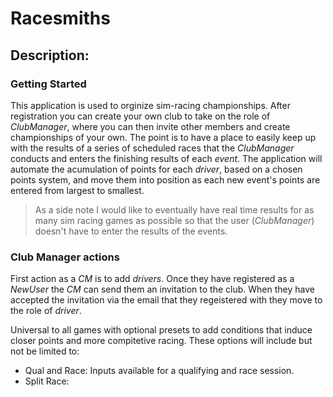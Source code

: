 # Racesmiths
## Description:
### Getting Started
 This application is used to orginize sim-racing championships.  After registration you can create your own club to take on the role of *ClubManager*, where you can then invite other members and create championships of your own. The point is to have a place to easily keep up with the results of a series of scheduled races that the *ClubManager* conducts and enters the finishing results of each *event*.  The application will automate the acumulation of points for each *driver*, based on a chosen points system, and move them into position as each new event's points are entered from largest to smallest.  
 
 > As a side note I would like to eventually have real time results for as many sim racing games as possible so that the user (*ClubManager*) doesn't have to enter the results of the events.  
 
### Club Manager actions
 First action as a *CM* is to add *drivers*.  Once they have registered as a *NewUser* the *CM* can send them an invitation to the club. When they have accepted the invitation via the email that they regeistered with they move to the role of *driver*.   
 
Universal to all games with optional presets to add conditions that induce closer points and more compitetive racing.  These options will include but not be limited to:
- Qual and Race: Inputs available for a qualifying and race session.  
- Split Race: 
